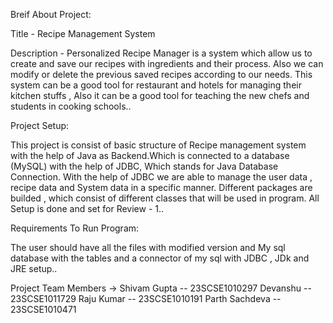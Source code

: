 Breif About Project:

Title - Recipe Management System

Description - Personalized Recipe Manager is a system which allow us to create and save our recipes with ingredients and their process. Also we can modify or delete the previous saved recipes according to our needs. This system can be a good tool for restaurant and hotels for managing their kitchen stuffs , Also it can be a good tool for teaching the new chefs and students in cooking schools..



Project Setup:

This project is consist of basic structure of Recipe management system with the help of Java as Backend.Which is connected to a database (MySQL) with the help of JDBC, Which stands for Java Database Connection. With the help of JDBC we are able to manage the user data , recipe data and System data in a specific manner. Different packages are builded , which consist of different classes that will be used in program. All Setup is done and set for Review - 1..


Requirements To Run Program: 

The user should have all the files with modified version and My sql database with the tables and a connector of my sql with JDBC , JDk and JRE setup..

Project Team Members ->
Shivam Gupta -- 23SCSE1010297
Devanshu -- 23SCSE1011729
Raju Kumar  -- 23SCSE1010191
Parth Sachdeva -- 23SCSE1010471

